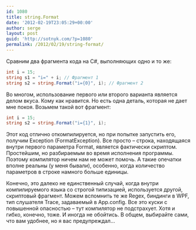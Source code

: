 ```yaml
---
id: 1080
title: string.Format
date: '2012-02-19T23:05:29+00:00'
author: serge
layout: post
guid: 'http://sotnyk.com/?p=1080'
permalink: /2012/02/19/string-format/
---
```


Сравним два фрагмента кода на C#, выполняющих одно и то же:

```csharp
int i = 15;  
string s1 = "i=" + i; // Фрагмент 1  
string s2 = string.Format("i={0}", i); // Фрагмент 2  
```

Во многом, использование первого или второго варианта является делом вкуса. Кому как нравится. Но есть одна деталь, которая не дает мне покоя. Возьмем такой вот фрагмент:

```csharp
int i = 15;  
string s2 = string.Format("i={1}", i);  
```

Этот код отлично откомпилируется, но при попытке запустить его, получим Exception (FormatException). Все просто – строка, находящаяся внутри первого параметра Format, является фактически скриптом. Простейшим, но разбираемым во время исполнения программы. Поэтому компилятор ничем нам не может помочь. А такие опечатки вполне реальны (у меня бывали), особенно, когда количество параметров в строке намного больше единицы.

Конечно, это далеко не единственный случай, когда внутри компилируемого языка со строгой типизацией, используется другой, скриптовый фрагмент. Можем вспомнить те же Regex, биндинги в WPF, тип слушателя Trace, задаваемый в App.config. Все это куски с повышенной опасностью – тут компилятор не подстрахует. Хотя и гибко, конечно, тоже. И иногда не обойтись. В общем, выбирайте сами, что вам удобнее, но я вас предупреждал…